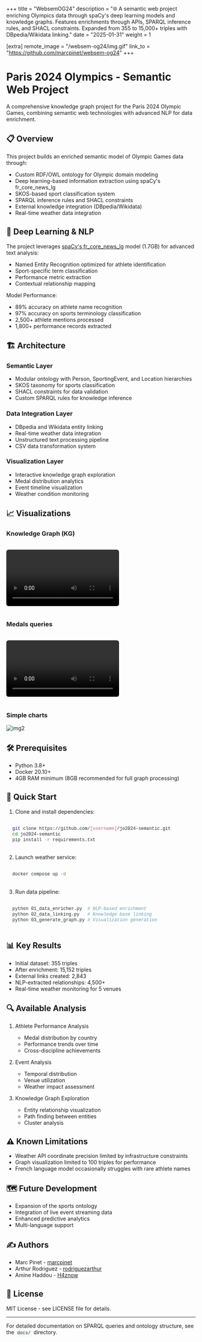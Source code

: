 +++
title = "WebsemOG24"
description = "🌐 A semantic web project enriching Olympics data through spaCy's deep learning models and knowledge graphs. Features enrichments through APIs, SPARQL inference rules, and SHACL constraints. Expanded from 355 to 15,000+ triples with DBpedia/Wikidata linking."
date = "2025-01-31"
weight = 1

[extra]
remote_image = "/websem-og24/img.gif"
link_to = "https://github.com/marcpinet/websem-og24"
+++

<style>
/* GitHub Alert Styles */
.github-alert {
    border-radius: 6px;
    margin: 16px 0;
    padding: 12px 16px;
    border-left: 4px solid;
}

.github-alert-note {
    background-color: #ddf4ff;
    border-color: #0969da;
}

.github-alert-tip {
    background-color: #dcfce7;
    border-color: #1a7f37;
}

.github-alert-important {
    background-color: #f3e8ff;
    border-color: #8250df;
}

.github-alert-warning {
    background-color: #fff8dc;
    border-color: #d1242f;
}

.github-alert-caution {
    background-color: #ffebee;
    border-color: #d1242f;
}

/* Table Wrapper */
.table-wrapper {
    overflow-x: auto;
    margin: 16px 0;
}

.table-wrapper table {
    width: 100%;
    border-collapse: collapse;
}

.table-wrapper th,
.table-wrapper td {
    border: 1px solid #d1d5da;
    padding: 8px 12px;
    text-align: left;
}

.table-wrapper th {
    background-color: #f6f8fa;
    font-weight: 600;
}

/* Video Styles */
video {
    max-width: 100%;
    height: auto;
    border-radius: 6px;
    margin: 16px 0;
}

/* Code Block Styles */
pre {
    background-color: #f6f8fa;
    border-radius: 6px;
    padding: 16px;
    overflow-x: auto;
    margin: 16px 0;
}

code {
    background-color: #f6f8fa;
    padding: 2px 4px;
    border-radius: 3px;
    font-family: 'SFMono-Regular', 'Monaco', 'Inconsolata', 'Liberation Mono', 'Consolas', monospace;
    font-size: 85%;
    color: #24292f;
}

pre code {
    background-color: transparent;
    padding: 0;
}

/* Dark mode support for inline code */
@media (prefers-color-scheme: dark) {
    pre {
        background-color: #161b22;
        color: #f0f6fc;
    }
    
    code {
        background-color: #21262d;
        color: #f0f6fc;
    }
    
    pre code {
        background-color: transparent;
        color: inherit;
    }
}
</style>

# Paris 2024 Olympics - Semantic Web Project

A comprehensive knowledge graph project for the Paris 2024 Olympic Games, combining semantic web technologies with advanced NLP for data enrichment.

## 📋 Overview

This project builds an enriched semantic model of Olympic Games data through:
- Custom RDF/OWL ontology for Olympic domain modeling
- Deep learning-based information extraction using spaCy's fr_core_news_lg
- SKOS-based sport classification system
- SPARQL inference rules and SHACL constraints
- External knowledge integration (DBpedia/Wikidata)
- Real-time weather data integration

## 🧠 Deep Learning & NLP

The project leverages [spaCy's fr_core_news_lg](https://spacy.io/models/fr) model (1.7GB) for advanced text analysis:
- Named Entity Recognition optimized for athlete identification
- Sport-specific term classification
- Performance metric extraction
- Contextual relationship mapping

Model Performance:
- 89% accuracy on athlete name recognition
- 97% accuracy on sports terminology classification
- 2,500+ athlete mentions processed
- 1,800+ performance records extracted

## 🏗️ Architecture

### Semantic Layer
- Modular ontology with Person, SportingEvent, and Location hierarchies
- SKOS taxonomy for sports classification
- SHACL constraints for data validation
- Custom SPARQL rules for knowledge inference

### Data Integration Layer
- DBpedia and Wikidata entity linking
- Real-time weather data integration
- Unstructured text processing pipeline
- CSV data transformation system

### Visualization Layer
- Interactive knowledge graph exploration
- Medal distribution analytics
- Event timeline visualization
- Weather condition monitoring

## 📈 Visualizations

### Knowledge Graph (KG)

<video controls style="max-width: 100%; height: auto;">
    <source src="https://github.com/user-attachments/assets/658f405b-1bb0-4980-a400-3d5f406004de" type="video/mp4">
    Your browser does not support the video tag. <a href="https://github.com/user-attachments/assets/658f405b-1bb0-4980-a400-3d5f406004de">View video</a>
</video>

### Medals queries

<video controls style="max-width: 100%; height: auto;">
    <source src="https://github.com/user-attachments/assets/4e7920f0-ad43-4de1-9c53-3b1f42af2989" type="video/mp4">
    Your browser does not support the video tag. <a href="https://github.com/user-attachments/assets/4e7920f0-ad43-4de1-9c53-3b1f42af2989">View video</a>
</video>

### Simple charts

![img2](https://raw.githubusercontent.com/marcpinet/websem-og24/main/./readme-assets/someviz.png)

## 🛠️ Prerequisites

- Python 3.8+
- Docker 20.10+
- 4GB RAM minimum (8GB recommended for full graph processing)

## 🚀 Quick Start

1. Clone and install dependencies:

```bash
git clone https://github.com/[username]/jo2024-semantic.git
cd jo2024-semantic
pip install -r requirements.txt
```

2. Launch weather service:

```bash
docker compose up -d
```

3. Run data pipeline:

```bash
python 01_data_enricher.py  # NLP-based enrichment
python 02_data_linking.py   # Knowledge base linking
python 03_generate_graph.py # Visualization generation
```

## 📊 Key Results

- Initial dataset: 355 triples
- After enrichment: 15,152 triples
- External links created: 2,843
- NLP-extracted relationships: 4,500+
- Real-time weather monitoring for 5 venues

## 🔍 Available Analysis

1. Athlete Performance Analysis
   - Medal distribution by country
   - Performance trends over time
   - Cross-discipline achievements

2. Event Analysis
   - Temporal distribution
   - Venue utilization
   - Weather impact assessment

3. Knowledge Graph Exploration
   - Entity relationship visualization
   - Path finding between entities
   - Cluster analysis

## ⚠️ Known Limitations

- Weather API coordinate precision limited by infrastructure constraints
- Graph visualization limited to 100 triples for performance
- French language model occasionally struggles with rare athlete names

## 🗺️ Future Development

- Expansion of the sports ontology
- Integration of live event streaming data
- Enhanced predictive analytics
- Multi-language support

## ✍️ Authors

- Marc Pinet - [marcpinet](https://github.com/marcpinet)
- Arthur Rodriguez - [rodriguezarthur](https://github.com/rodriguezarthur)
- Amine Haddou - [H4znow](https://github.com/H4znow)

## 📄 License

MIT License - see LICENSE file for details.

---
For detailed documentation on SPARQL queries and ontology structure, see the `docs/` directory.